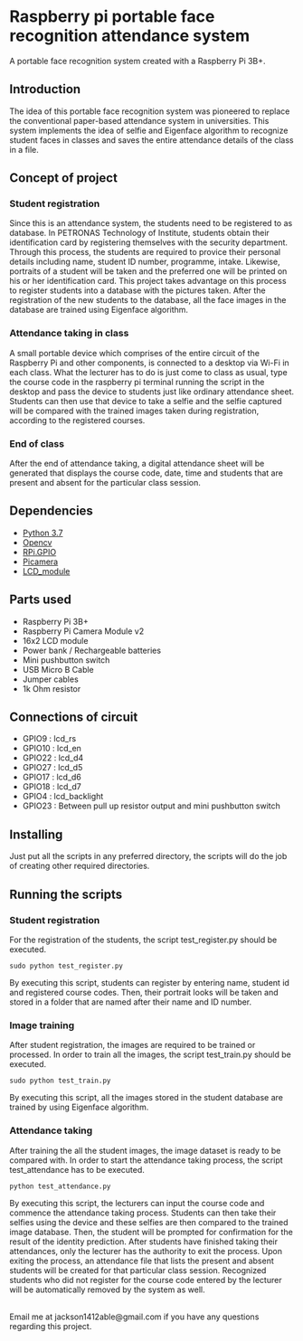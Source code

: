 # Raspberry pi portable face recognition attendance system
A portable face recognition system created with a Raspberry Pi 3B+.

## Introduction
The idea of this portable face recognition system was pioneered to replace the conventional
paper-based attendance system in universities. This system implements the idea of selfie and
Eigenface algorithm to recognize student faces in classes and saves the entire attendance details
of the class in a file.

## Concept of project
### Student registration
Since this is an attendance system, the students need to be registered to as database.
In PETRONAS Technology of Institute, students obtain their identification card by registering
themselves with the security department. Through this process, the students are required to
provice their personal details including name, student ID number, programme, intake. Likewise,
portraits of a student will be taken and the preferred one will be printed on his or her identification 
card. This project takes advantage on this process to register students into a database with the
pictures taken. After the registration of the new students to the database, all the face images in
the database are trained using Eigenface algorithm.
### Attendance taking in class
A small portable device which comprises of the entire circuit of the Raspberry Pi and other
components, is connected to a desktop via Wi-Fi in each class. What the lecturer has to do is just
come to class as usual, type the course code in the raspberry pi terminal running the script in
the desktop and pass the device to students just like ordinary attendance sheet. Students can then
use that device to take a selfie and the selfie captured will be compared with the trained images
taken during registration, according to the registered courses.
### End of class
After the end of attendance taking, a digital attendance sheet will be generated that displays
the course code, date, time and students that are present and absent for the particular class
session.

## Dependencies
* [Python 3.7](https://www.python.org/)
* [Opencv](http://opencv.org/)
* [RPi.GPIO](https://pypi.python.org/pypi/RPi.GPIO)
* [Picamera](https://picamera.readthedocs.io/en/)
* [LCD_module](https://github.com/adafruit/Adafruit_Python_CharLCD)

## Parts used
* Raspberry Pi 3B+
* Raspberry Pi Camera Module v2
* 16x2 LCD module
* Power bank / Rechargeable batteries
* Mini pushbutton switch
* USB Micro B Cable
* Jumper cables
* 1k Ohm resistor

## Connections of circuit
* GPIO9     :  lcd_rs        
* GPIO10    : lcd_en        
* GPIO22    : lcd_d4        
* GPIO27    : lcd_d5        
* GPIO17    : lcd_d6        
* GPIO18    : lcd_d7       
* GPIO4     : lcd_backlight 
* GPIO23    : Between pull up resistor output and mini pushbutton switch

## Installing
Just put all the scripts in any preferred directory, the scripts will do the job of creating other
required directories.

## Running the scripts
### Student registration
For the registration of the students, the script test_register.py should be executed.
```
sudo python test_register.py
```
By executing this script, students can register by entering name, student id and registered
course codes. Then, their portrait looks will be taken and stored in a folder that are named
after their name and ID number.
### Image training
After student registration, the images are required to be trained or processed. In order
to train all the images, the script test_train.py should be executed.
```
sudo python test_train.py
```
By executing this script, all the images stored in the student database are trained by using
Eigenface algorithm.
### Attendance taking
After training the all the student images, the image dataset is ready to be compared with.
In order to start the attendance taking process, the script test_attendance has to be executed.
```
python test_attendance.py
```
By executing this script, the lecturers can input the course code and commence the attendance
taking process. Students can then take their selfies using the device and these selfies are then
compared to the trained image database. Then, the student will be prompted for confirmation for the
result of the identity prediction. After students have finished taking their attendances, only the
lecturer has the authority to exit the process. Upon exiting the process, an attendance file that
lists the present and absent students will be created for that particular class session. Recognized
students who did not register for the course code entered by the lecturer will be automatically removed
by the system as well.

</br>
Email me at jackson1412able@gmail.com if you have any questions regarding this project.

